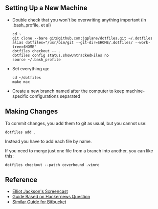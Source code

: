## Setting Up a New Machine

- Double check that you won't be overwriting anything important (in .bash_profile, et al)
  ```shell
  cd ~
  git clone --bare git@github.com:jgplane/dotfiles.git ~/.dotfiles
  alias dotfiles="/usr/bin/git --git-dir=$HOME/.dotfiles/ --work-tree=$HOME"
  dotfiles checkout -- .
  dotfiles config status.showUntrackedFiles no
  source ~/.bash_profile
  ```
- Set everything up:
  ```shell
  cd ~/dotfiles
  make mac
  ```
- Create a new branch named after the computer to keep machine-specific configurations separated

## Making Changes

To commit changes, you add them to git as usual, but you cannot use:
```shell
dotfiles add .
```

Instead you have to add each file by name.

If you need to merge just one file from a branch into another, you can like this:
```shell
dotfiles checkout --patch coverhound .vimrc
```

## Reference

- [Elliot Jackson's Screencast](https://www.youtube.com/watch?v=awtfkl50bUQ)
- [Guide Based on Hackernews Question](https://news.ycombinator.com/item?id=11070797)
- [Similar Guide for Bitbucket](https://developer.atlassian.com/blog/2016/02/best-way-to-store-dotfiles-git-bare-repo/)
